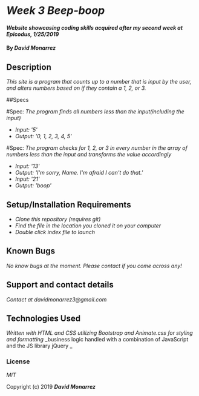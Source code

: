 # _Week 3 Beep-boop_

#### _Website showcasing coding skills acquired after my second week at Epicodus, 1/25/2019_

#### By _**David Monarrez**_

## Description

_This site is a program that counts up to a number that is input by the user, and alters numbers based on if they contain a 1, 2, or 3._

##Specs

#Spec: _The program finds all numbers less than the input(including the input)_
* _Input: '5'_
* _Output: '0, 1, 2, 3, 4, 5'_

#Spec: _The program checks for 1, 2, or 3 in every number in the array of numbers less than the input and transforms the value accordingly_
* _Input: '13'_
* _Output: 'I'm sorry, Name. I'm afraid I can't do that.'_
* _Input: '21'_
* _Output: 'boop'_



## Setup/Installation Requirements

* _Clone this repository (requires git)_
* _Find the file in the location you cloned it on your computer_
* _Double click index file to launch_

## Known Bugs

_No know bugs at the moment. Please contact if you come across any!_

## Support and contact details

_Contact at davidmonarrez3@gmail.com_

## Technologies Used

_Written with HTML and CSS utilizing Bootstrap and Animate.css for styling and formatting_
_business logic handled with a combination of JavaScript and the JS library jQuery _

### License

*MIT*

Copyright (c) 2019 **_David Monarrez_**
